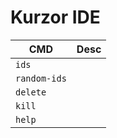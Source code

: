 # Kurzor IDE
| CMD | Desc |
|------|------|
| `ids` |  |
| `random-ids` | |
| `delete` | |
| `kill` | |
| `help` |  |
